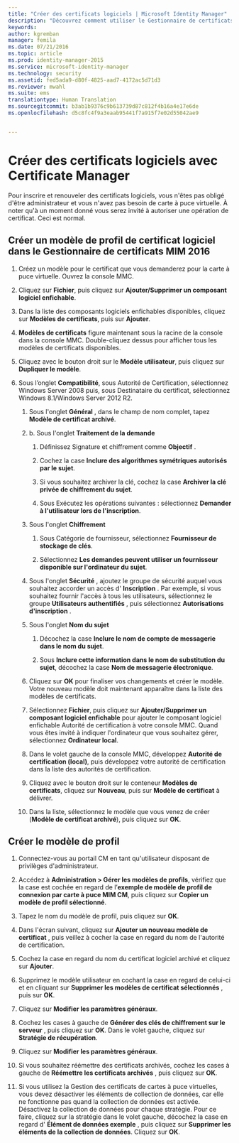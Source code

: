 ```yaml
---
title: "Créer des certificats logiciels | Microsoft Identity Manager"
description: "Découvrez comment utiliser le Gestionnaire de certificats pour créer et renouveler des certificats logiciels avec les modèles de profil."
keywords: 
author: kgremban
manager: femila
ms.date: 07/21/2016
ms.topic: article
ms.prod: identity-manager-2015
ms.service: microsoft-identity-manager
ms.technology: security
ms.assetid: fed5ada9-d80f-4825-aad7-4172ac5d71d3
ms.reviewer: mwahl
ms.suite: ems
translationtype: Human Translation
ms.sourcegitcommit: b3ab1b9376c9b613739d87c812f4b16a4e17e6de
ms.openlocfilehash: d5c8fc4f9a3eaab95441f7a915f7e02d55042ae9


---
```


# Créer des certificats logiciels avec Certificate Manager
Pour inscrire et renouveler des certificats logiciels, vous n'êtes pas obligé d'être administrateur et vous n'avez pas besoin de carte à puce virtuelle. À noter qu'à un moment donné vous serez invité à autoriser une opération de certificat. Ceci est normal.

## Créer un modèle de profil de certificat logiciel dans le Gestionnaire de certificats MIM 2016

1.  Créez un modèle pour le certificat que vous demanderez pour la carte à puce virtuelle. Ouvrez la console MMC.

2.  Cliquez sur **Fichier**, puis cliquez sur **Ajouter/Supprimer un composant logiciel enfichable**.

3.  Dans la liste des composants logiciels enfichables disponibles, cliquez sur **Modèles de certificats**, puis sur **Ajouter**.

4.  **Modèles de certificats** figure maintenant sous la racine de la console dans la console MMC. Double-cliquez dessus pour afficher tous les modèles de certificats disponibles.

5.  Cliquez avec le bouton droit sur le **Modèle utilisateur**, puis cliquez sur **Dupliquer le modèle**.

6.  Sous l’onglet **Compatibilité**, sous Autorité de Certification, sélectionnez Windows Server 2008 puis, sous Destinataire du certificat, sélectionnez Windows 8.1/Windows Server 2012 R2.

    1.  Sous l'onglet **Général** , dans le champ de nom complet, tapez **Modèle de certificat archivé**.

    2.  b.  Sous l'onglet **Traitement de la demande**

        1.  Définissez Signature et chiffrement comme **Objectif** .

        2.  Cochez la case **Inclure des algorithmes symétriques autorisés par le sujet**.

        3.  Si vous souhaitez archiver la clé, cochez la case **Archiver la clé privée de chiffrement du sujet**.

        4.  Sous Exécutez les opérations suivantes : sélectionnez **Demander à l'utilisateur lors de l'inscription**.

    3.  Sous l'onglet **Chiffrement**

        1.  Sous Catégorie de fournisseur, sélectionnez **Fournisseur de stockage de clés**.

        2.  Sélectionnez **Les demandes peuvent utiliser un fournisseur disponible sur l'ordinateur du sujet**.

    4.  Sous l'onglet **Sécurité** , ajoutez le groupe de sécurité auquel vous souhaitez accorder un accès d' **Inscription** . Par exemple, si vous souhaitez fournir l'accès à tous les utilisateurs, sélectionnez le groupe **Utilisateurs authentifiés** , puis sélectionnez **Autorisations d'inscription** .

    5.  Sous l'onglet **Nom du sujet**

        1.  Décochez la case **Inclure le nom de compte de messagerie dans le nom du sujet**.

        2.  Sous **Inclure cette information dans le nom de substitution du sujet**, décochez la case **Nom de messagerie électronique**.

    6.  Cliquez sur **OK** pour finaliser vos changements et créer le modèle. Votre nouveau modèle doit maintenant apparaître dans la liste des modèles de certificats.

    7.  Sélectionnez **Fichier**, puis cliquez sur **Ajouter/Supprimer un composant logiciel enfichable** pour ajouter le composant logiciel enfichable Autorité de certification à votre console MMC. Quand vous êtes invité à indiquer l'ordinateur que vous souhaitez gérer, sélectionnez **Ordinateur local**.

    8.  Dans le volet gauche de la console MMC, développez **Autorité de certification (local)**, puis développez votre autorité de certification dans la liste des autorités de certification.

    9. Cliquez avec le bouton droit sur le conteneur **Modèles de certificats**, cliquez sur **Nouveau**, puis sur **Modèle de certificat** à délivrer.

    10. Dans la liste, sélectionnez le modèle que vous venez de créer (**Modèle de certificat archivé**), puis cliquez sur **OK**.

## Créer le modèle de profil

1.  Connectez-vous au portail CM en tant qu'utilisateur disposant de privilèges d'administrateur.

2.  Accédez à **Administration &gt; Gérer les modèles de profils**, vérifiez que la case est cochée en regard de l’**exemple de modèle de profil de connexion par carte à puce MIM CM**, puis cliquez sur **Copier un modèle de profil sélectionné**.

3.  Tapez le nom du modèle de profil, puis cliquez sur **OK**.

4.  Dans l'écran suivant, cliquez sur **Ajouter un nouveau modèle de certificat** , puis veillez à cocher la case en regard du nom de l'autorité de certification.

5.  Cochez la case en regard du nom du certificat logiciel archivé et cliquez sur **Ajouter**.

6.  Supprimez le modèle utilisateur en cochant la case en regard de celui-ci et en cliquant sur **Supprimer les modèles de certificat sélectionnés** , puis sur **OK**.

7.  Cliquez sur **Modifier les paramètres généraux**.

8.  Cochez les cases à gauche de **Générer des clés de chiffrement sur le serveur** , puis cliquez sur **OK**. Dans le volet gauche, cliquez sur **Stratégie de récupération**.

9. Cliquez sur **Modifier les paramètres généraux**.

10. Si vous souhaitez réémettre des certificats archivés, cochez les cases à gauche de **Réémettre les certificats archivés** , puis cliquez sur **OK**.

11. Si vous utilisez la Gestion des certificats de cartes à puce virtuelles, vous devez désactiver les éléments de collection de données, car elle ne fonctionne pas quand la collection de données est activée. Désactivez la collection de données pour chaque stratégie. Pour ce faire, cliquez sur la stratégie dans le volet gauche, décochez la case en regard d' **Élément de données exemple** , puis cliquez sur **Supprimer les éléments de la collection de données**. Cliquez sur **OK**.



<!--HONumber=Jul16_HO3-->


